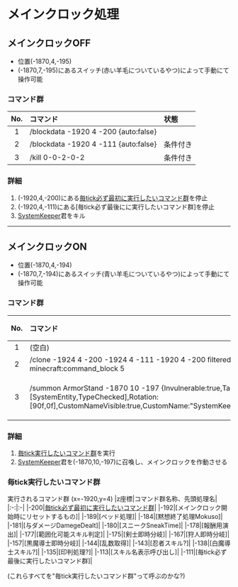 # メインクロック処理

## メインクロックOFF

- 位置(-1870,4,-195)
- (-1870,7,-195)にあるスイッチ(赤い羊毛についているやつ)によって手動にて操作可能

### コマンド群

|No.|コマンド|状態|
|:-:|:-|:-|
|1|/blockdata -1920 4 -200 {auto:false}|
|2|/blockdata -1920 4 -111 {auto:false}|条件付き|
|3|/kill 0-0-2-0-2|条件付き|

### 詳細

1. (-1920,4,-200)にある[毎tick必ず最初に実行したいコマンド群]を停止
2. (-1920,4,-111)にある[毎tick必ず最後にに実行したいコマンド群]を停止
3. [SystemKeeper]君をキル

---

## メインクロックON

- 位置(-1870,4,-194)
- (-1870,7,-194)にあるスイッチ(青い羊毛についているやつ)によって手動にて操作可能

### コマンド群

|No.|コマンド|状態|
|:-:|:-|:-|
|1|(空白)|
|2|/clone -1924 4 -200 -1924 4 -111 -1920 4 -200 filtered force minecraft:command_block 5|
|3|/summon ArmorStand -1870 10 -197 {Invulnerable:true,Tags:[SystemEntity,TypeChecked],Rotation:[90f,0f],CustomNameVisible:true,CustomName:"SystemKeeper",UUIDMost:2l,UUIDLeast:2l}|条件付き|

### 詳細

1. [毎tick実行したいコマンド群](#毎tick実行したいコマンド群)を実行
2. [SystemKeeper]君を(-1870,10,-197)に召喚し、メインクロックを作動させる

### 毎tick実行したいコマンド群

実行されるコマンド群 (x=-1920,y=4)
|z座標|コマンド群名称、先頭処理名|
|:-:|:-|
|-200|[毎tick必ず最初に実行したいコマンド群]|
|-192|[メインクロック開始時にリセットするもの]|
|-189|[ベッド処理]|
|-184|[黙想終了処理Mokuso]|
|-181|[与ダメージDamegeDealt]|
|-180|[スニークSneakTime]|
|-178|[報酬用演出]|
|-177|[範囲化可能スキル判定]|
|-175|[剣士即時分岐]|
|-167|[狩人即時分岐]|
|-157|[黒魔導士即時分岐]|
|-144|[乱数取得]|
|-143|[忍者スキル?]|
|-138|[白魔導士スキル?]|
|-135|[印判処理?]|
|-113|[スキル名表示呼び出し]|
|-111|[毎tick必ず最後に実行したいコマンド群]|

(これらすべてを"毎tick実行したいコマンド群"って呼ぶのかな?)

[CommonGM]:/entity/TUSB_Analysis_Entity.html
[エンダーマイト]:/entity/TUSB_Analysis_Entity.html
[SystemKeeper]:/entity/TUSB_Analysis_Entity.html
[地下世界]:/entity/TUSB_Analysis_Entity.html
[クラウディア]:/entity/TUSB_Analysis_Entity.html
[テーブルマウンテン]:/entity/TUSB_Analysis_Entity.html
[ガリバーランド]:/entity/TUSB_Analysis_Entity.html
[トカルトコルデ]:/entity/TUSB_Analysis_Entity.html
[お試しセットの印玉]:/entity/TUSB_Analysis_Item.html
[ViewPoint(仮)]:/entity/TUSB_Analysis_Entity.html
[秒針]:/entity/TUSB_Analysis_Entity.html
[分針]:/entity/TUSB_Analysis_Entity.html
[時針]:/entity/TUSB_Analysis_Entity.html

[jobSave]:/others/TUSB_Analysis_Data.html
[jobLoad]:/others/TUSB_Analysis_Data.html

[お試しセットの印玉]:/others/TUSB_Analysis_Item.html

[メインクロック開始時リセットするもの]:/command/rest.html
[初回ログイン時処理]:/command/firstLoginProcessing.html
[ログイン時処理]:/command/loginProcessing.html
[ジョブチェンジ先判定]:/command/jobChangeJudgemnt.html
[ジョブセーブ]:/command/jobSave.html
[ジョブロード]:/command/jobLoad.html
[ステータス表示]:/command/statusDisplay.html
[攻略率表示]:/command/conquerDisplay.html
[ワープ処理ジョブ島・通常世界]:/command/warpProcessing.html
[KeepInventory確認]:/command/keepInventoryCheck.html
[満腹度修正]:/command/satietyFix.html
[経験値取得処理]:/command/expProcessing.html
[レベルアップ処理]:/command/leveliupProcessing.html
[最大HP調整処理]:/command/hpFix.html
[難易度調整]:/command/difficultyAdjustment.html
[島攻略処理]:/command/conquerProcessing.html
[習得スキル取得]:/command/jobChangeJudgement.html
[時計島]:/command/clockIslandProcessing.html
[マクラウェル内部]:/command/insideMcLawell.html
[スコアボードの設定]:/command/setScoreboard.html
[メインクロック処理]:/command/mainclockProcessing.html
[SystemKeeper処理]:/command/systemKeeperProcessing.html
[かまど再設定]:/command/furnaceProcessing.html
[毎tick必ず最初に実行したいコマンド群]:/command/runFirst.html
[エリア侵入記録]:/command/areaRecord.html
